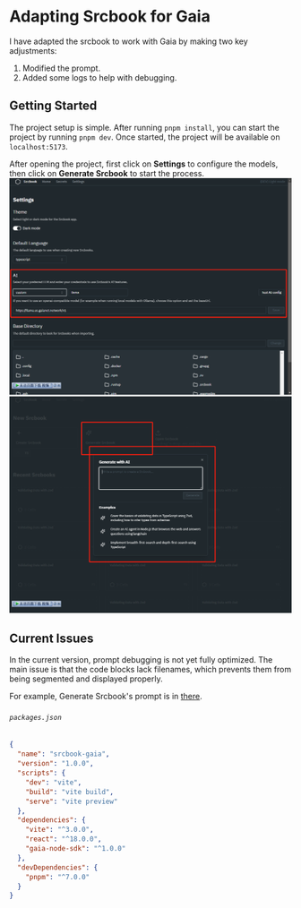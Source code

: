 # Adapting Srcbook for Gaia

I have adapted the srcbook to work with Gaia by making two key adjustments:
1. Modified the prompt.
2. Added some logs to help with debugging.

## Getting Started
The project setup is simple. After running `pnpm install`, you can start the project by running `pnpm dev`. Once started, the project will be available on `localhost:5173`.

After opening the project, first click on **Settings** to configure the models, then click on **Generate Srcbook** to start the process.
![Settings.png](Settings.png)
![Generate.png](Generate.png)

## Current Issues
In the current version, prompt debugging is not yet fully optimized. The main issue is that the code blocks lack filenames, which prevents them from being segmented and displayed properly.

For example, Generate Srcbook's prompt is in [there](packages/api/prompts/srcbook-generator.txt).

###### `packages.json`
```json
{
  "name": "srcbook-gaia",
  "version": "1.0.0",
  "scripts": {
    "dev": "vite",
    "build": "vite build",
    "serve": "vite preview"
  },
  "dependencies": {
    "vite": "^3.0.0",
    "react": "^18.0.0",
    "gaia-node-sdk": "^1.0.0"
  },
  "devDependencies": {
    "pnpm": "^7.0.0"
  }
}
```

